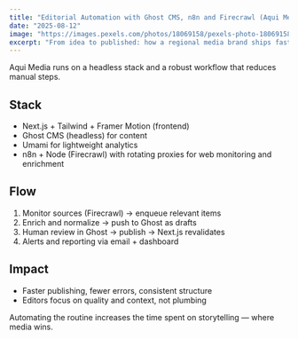 ```yaml
---
title: "Editorial Automation with Ghost CMS, n8n and Firecrawl (Aqui Media)"
date: "2025-08-12"
image: "https://images.pexels.com/photos/18069158/pexels-photo-18069158.png"
excerpt: "From idea to published: how a regional media brand ships faster with a fully automated editorial pipeline."
---
```


Aqui Media runs on a headless stack and a robust workflow that reduces manual steps.

## Stack

- Next.js + Tailwind + Framer Motion (frontend)
- Ghost CMS (headless) for content
- Umami for lightweight analytics
- n8n + Node (Firecrawl) with rotating proxies for web monitoring and enrichment

## Flow

1. Monitor sources (Firecrawl) → enqueue relevant items
2. Enrich and normalize → push to Ghost as drafts
3. Human review in Ghost → publish → Next.js revalidates
4. Alerts and reporting via email + dashboard

## Impact

- Faster publishing, fewer errors, consistent structure
- Editors focus on quality and context, not plumbing

Automating the routine increases the time spent on storytelling — where media wins.


